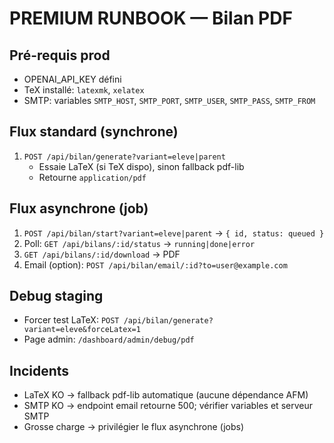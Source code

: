 # PREMIUM RUNBOOK — Bilan PDF

## Pré-requis prod

- OPENAI_API_KEY défini
- TeX installé: `latexmk`, `xelatex`
- SMTP: variables `SMTP_HOST`, `SMTP_PORT`, `SMTP_USER`, `SMTP_PASS`, `SMTP_FROM`

## Flux standard (synchrone)

1. `POST /api/bilan/generate?variant=eleve|parent`
   - Essaie LaTeX (si TeX dispo), sinon fallback pdf-lib
   - Retourne `application/pdf`

## Flux asynchrone (job)

1. `POST /api/bilan/start?variant=eleve|parent` → `{ id, status: queued }`
2. Poll: `GET /api/bilans/:id/status` → `running|done|error`
3. `GET /api/bilans/:id/download` → PDF
4. Email (option): `POST /api/bilan/email/:id?to=user@example.com`

## Debug staging

- Forcer test LaTeX: `POST /api/bilan/generate?variant=eleve&forceLatex=1`
- Page admin: `/dashboard/admin/debug/pdf`

## Incidents

- LaTeX KO → fallback pdf-lib automatique (aucune dépendance AFM)
- SMTP KO → endpoint email retourne 500; vérifier variables et serveur SMTP
- Grosse charge → privilégier le flux asynchrone (jobs)
